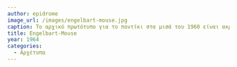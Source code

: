 ```yaml
---
author: epidrome
image_url: /images/engelbart-mouse.jpg
caption: Το αρχικό πρωτότυπο για το ποντίκι στα μισά του 1960 είναι ακριβώς το ίδιο μορφολογικά με τις αντίστοιχες συσκευές που παράγονται με μεγάλη επιτυχία πενήντα χρόνια μετά, αν και φυσικά έχουν βελτιωθεί πολλές επιμέρους λειτουργικές ιδιότητές του.
title: Engelbart-Mouse
year: 1964
categories:
  - Αρχέτυπα 
---
```

